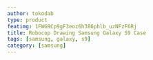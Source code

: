 ```yaml
---
author: tokodab
type: product
featimg: 1FWG9Cp9gF3eoz6h386phlb_uzNFzF6Rj
title: Robocop Drawing Samsung Galaxy S9 Case
tags: [samsung, galaxy, s9]
category: [samsung]
---
```

